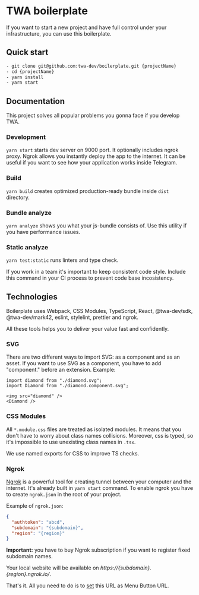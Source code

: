 # TWA boilerplate

If you want to start a new project and have full control under your infrastructure, you can use this boilerplate.

## Quick start

```bash
- git clone git@github.com:twa-dev/boilerplate.git {projectName}
- cd {projectName}
- yarn install
- yarn start
```

## Documentation

This project solves all popular problems you gonna face if you develop TWA.

### Development

`yarn start` starts dev server on 9000 port. It optionally includes ngrok proxy. Ngrok allows you instantly deploy the app
to the internet. It can be useful if you want to see how your application works inside Telegram.

### Build

`yarn build` creates optimized production-ready bundle inside `dist` directory.

### Bundle analyze

`yarn analyze` shows you what your js-bundle consists of. Use this utility if you have performance issues.

### Static analyze

`yarn test:static` runs linters and type check.

If you work in a team it's important to keep consistent code style. Include this command in your CI process to prevent code base incosistency.

## Technologies

Boilerplate uses Webpack, CSS Modules, TypeScript, React, @twa-dev/sdk, @twa-dev/mark42, eslint, stylelint, prettier and ngrok.

All these tools helps you to deliver your value fast and confidently.

### SVG

There are two different ways to import SVG: as a component and as an asset. If you want to use SVG as a component,
you have to add "component." before an extension. Example:

```tsx
import diamond from "./diamond.svg";
import Diamond from "./diamond.component.svg";

<img src="diamond" />
<Diamond />
```

### CSS Modules

All `*.module.css` files are treated as isolated modules. It means that you don't have to worry about class names collisions.
Moreover, css is typed, so it's impossible to use unexisting class names in `.tsx`.

We use named exports for CSS to improve TS checks.

### Ngrok

[Ngrok](https://ngrok.com/) is a powerful tool for creating tunnel between your computer and the internet. It's
already built in `yarn start` command. To enable ngrok you have to create `ngrok.json` in the root of your project.

Example of `ngrok.json`:

```json
{
  "authtoken": "abcd",
  "subdomain": "{subdomain}",
  "region": "{region}"
}
```

**Important:** you have to buy Ngrok subscription if you want to register fixed subdomain names.

Your local website will be available on _https://{subdomain}.{region}.ngrok.io/_.

That's it. All you need to do is to [set](https://core.telegram.org/bots/webapps#launching-web-apps-from-the-menu-button) this URL as Menu Button URL.
